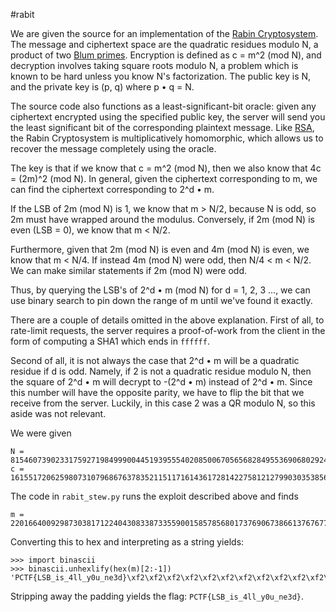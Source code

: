 #rabit

We are given the source for an implementation of the [Rabin Cryptosystem](https://en.wikipedia.org/wiki/Rabin_cryptosystem). The message and ciphertext space are the quadratic residues modulo N, a product of two [Blum primes](https://en.wikipedia.org/wiki/Blum_integer). Encryption is defined as c = m^2 (mod N), and decryption involves taking square roots modulo N, a problem which is known to be hard unless you know N's factorization. The public key is N, and the private key is (p, q) where p • q = N.

The source code also functions as a least-significant-bit oracle: given any ciphertext encrypted using the specified public key, the server will send you the least significant bit of the corresponding plaintext message. Like [RSA](http://crypto.stackexchange.com/questions/11053/rsa-least-significant-bit-oracle-attack), the Rabin Cryptosystem is multiplicatively homomorphic, which allows us to recover the message completely using the oracle.

The key is that if we know that c = m^2 (mod N), then we also know that 4c = (2m)^2 (mod N). In general, given the ciphertext corresponding to m, we can find the ciphertext corresponding to 2^d • m. 

If the LSB of 2m (mod N) is 1, we know that m > N/2, because N is odd, so 2m must have wrapped around the modulus. Conversely, if 2m (mod N) is even (LSB = 0), we know that m < N/2. 

Furthermore, given that 2m (mod N) is even and 4m (mod N) is even, we know that m < N/4. If instead 4m (mod N) were odd, then N/4 < m < N/2. We can make similar statements if 2m (mod N) were odd.

Thus, by querying the LSB's of 2^d • m (mod N) for d = 1, 2, 3 ..., we can use binary search to pin down the range of m until we've found it exactly.

There are a couple of details omitted in the above explanation. First of all, to rate-limit requests, the server requires a proof-of-work from the client in the form of computing a SHA1 which ends in `ffffff`.

Second of all, it is not always the case that 2^d • m will be a quadratic residue if d is odd. Namely, if 2 is not a quadratic residue modulo N, then the square of 2^d • m will decrypt to -(2^d • m) instead of 2^d • m. Since this number will have the opposite parity, we have to flip the bit that we receive from the server. Luckily, in this case 2 was a QR modulo N, so this aside was not relevant.

We were given

```
N = 81546073902331759271984999004451939555402085006705656828495536906802924215055062358675944026785619015267809774867163668490714884157533291262435378747443005227619394842923633601610550982321457446416213545088054898767148483676379966942027388615616321652290989027944696127478611206798587697949222663092494873481
c = 16155172062598073107968676378352115117161436172814227581212799030353856989153650114500204987192715640325805773228721292633844470727274927681444727510153616642152298025005171599963912929571282929138074246451372957668797897908285264033088572552509959195673435645475880129067211859038705979011490574216118690919
```

The code in `rabit_stew.py` runs the exploit described above and finds

```
m = 220166400929873038171224043083387335590015857856801737690673866137676770212340840723519830846763519609829027969455172753108185495429082225311362629007220379727503139832528666787769813670043777657959040951708803510803718999186543066351821584477532976979527966653153472510938246069633772948114592599064638196
```

Converting this to hex and interpreting as a string yields:

```
>>> import binascii
>>> binascii.unhexlify(hex(m)[2:-1])
'PCTF{LSB_is_4ll_y0u_ne3d}\xf2\xf2\xf2\xf2\xf2\xf2\xf2\xf2\xf2\xf2\xf2\xf2\xf2\xf2\xf2\xf2\xf2\xf2\xf2\xf2\xf2\xf2\xf2\xf2\xf2\xf2\xf2\xf2\xf2\xf2\xf2\xf2\xf2\xf2\xf2\xf2\xf2\xf2\xf2\xf2\xf2\xf2\xf2\xf2\xf2\xf2\xf2\xf2\xf2\xf2\xf2\xf2\xf2\xf2\xf2\xf2\xf2\xf2\xf2\xf2\xf2\xf2\xf2\xf2\xf2\xf2\xf2\xf2\xf2\xf2\xf2\xf2\xf2\xf2\xf2\xf2\xf2\xf2\xf2\xf2\xf2\xf2\xf2\xf2\xf2\xf2\xf2\xf2\xf2\xf2\xf2\xf2\xf2\xf2\xf2\xf2\xf2\xf2\xf2\xf2\xf2\xf4'
```

Stripping away the padding yields the flag: `PCTF{LSB_is_4ll_y0u_ne3d}`.